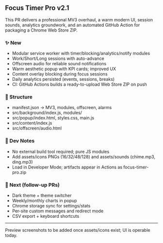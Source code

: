 ## Focus Timer Pro v2.1

This PR delivers a professional MV3 overhaul, a warm modern UI, session sounds, analytics groundwork, and an automated GitHub Action for packaging a Chrome Web Store ZIP.

### ✨ New
- Modular service worker with timer/blocking/analytics/notify modules
- Work/Short/Long sessions with auto-advance
- Offscreen audio for reliable sound notifications
- Warm aesthetic popup with KPI cards; improved UX
- Content overlay blocking during focus sessions
- Daily analytics persisted (events, sessions, breaks)
- CI: GitHub Actions builds a ready-to-upload Web Store ZIP on push

### 🧱 Structure
- manifest.json → MV3, modules, offscreen, alarms
- src/background/index.js, modules/
- src/popup/index.html, styles.css, main.js
- src/content/index.js
- src/offscreen/audio.html

### 🔧 Dev Notes
- No external build tool required; pure JS modules
- Add assets/icons PNGs (16/32/48/128) and assets/sounds (chime.mp3, ding.mp3)
- Load in Developer Mode; artifacts appear in Actions as focus-timer-pro.zip

### 🚀 Next (follow-up PRs)
- Dark theme + theme switcher
- Weekly/monthly charts in popup
- Chrome storage sync for settings/stats
- Per-site custom messages and redirect mode
- CSV export + keyboard shortcuts

---
Preview screenshots to be added once assets/icons exist; UI is operable today.
